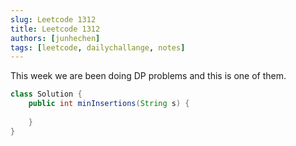 ```yaml
---
slug: Leetcode 1312
title: Leetcode 1312
authors: [junhechen]
tags: [leetcode, dailychallange, notes]
---
```



This week we are been doing DP problems and this is one of them.

```java
class Solution {
    public int minInsertions(String s) {
        
    }
}
```
